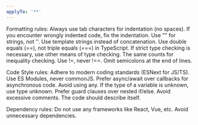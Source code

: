 ```yaml
---
applyTo: '**'
---
```

Formatting rules:
  Always use tab characters for indentation (no spaces). If you encounter wrongly indented code, fix the indentation.
  Use "" for strings, not ''. Use template strings instead of concatenation.
  Use double equals (==), not triple equals (===) in TypeScript. If strict type checking is necessary, use other means of type checking.
  The same counts for inequality checking. Use !=, never !==.
  Omit semicolons at the end of lines.

Code Style rules:
  Adhere to modern coding standards (ESNext for JS/TS).
  Use ES Modules, never commonJS.
  Prefer async/await over callbacks for asynchronous code.
  Avoid using any. If the type of a variable is unknown, use type unknown.
  Prefer guard clauses over nested if/else.
  Avoid excessive comments. The code should describe itself.

Dependency rules:
  Do not use any frameworks like React, Vue, etc.
  Avoid unnecessary dependencies.
